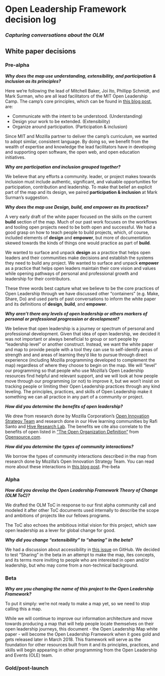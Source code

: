 # Open Leadership Framework decision log
### *Capturing conversations about the OLM*

## White paper decisions

### Pre-alpha

***Why does the map use understanding, extensibility, and participation & inclusion as its principles?***

Here we’re following the lead of Mitchell Baker, Joi Ito, Phillipp Schmidt, and Mark Surman, who are all lead facilitators of the MIT Open Leadership Camp. The camp’s core principles, which can be found in [this blog post](https://medium.com/mit-media-lab/open-leadership-camp-484da9cb52c5), are:

- Communicate with the intent to be understood. (Understanding)
- Design your work to be extended. (Extensibility)
- Organize around participation. (Participation & inclusion)

Since MIT and Mozilla partner to deliver the camp’s curriculum, we wanted to adopt similar, consistent language. By doing so, we benefit from  the wealth of expertise and knowledge the lead facilitators have in developing and supporting open software, the open web, and open education initiatives.

***Why are participation and inclusion grouped together?***

We believe that any efforts a community. leader, or project makes towards inclusion must include authentic, significant, and valuable opportunities for participation, contribution and leadership. To make that belief an explicit part of the map and its design, we paired **participation & inclusion** at Mark Surman’s suggestion.

***Why does the map use **Design**, **build**, and **empower** as its practices?***

A very early draft of the white paper focused on the skills on the current **build** section of the map. Much of our past work focuses on the workflows and tooling open projects need to be both open and successful. We had a good grasp on how to teach people to build projects, which, of course, included elements of **design** and **empower**, but more of documentation skewed towards the kinds of things one would practice as part of **build**.

We wanted to surface and unpack **design** as a practice that helps open leaders and their communities make decisions and establish the systems they need to build any project. We wanted to surface and unpack **empower** as a practice that helps open leaders maintain their core vision and values while opening pathways of personal and professional growth and  leadership for their contributors.

These three words best capture what we believe to be the core practices of Open Leadership through we have discussed other “containers” (e.g. Make, Share, Do) and used parts of past conversations to inform the white paper and its definitions of **design**, **build**, and **empower**.

***Why aren’t there any levels of open leadership or others markers of personal or professional progression or development?***

We believe that open leadership is a journey or spectrum of personal and professional development. Given that idea of open leadership, we decided it was not important or always beneficial to group or sort people by “leadership level” or another construct. Instead, we want the white paper and map to provide people with a tool they can use to self-identify areas of strength and and areas of learning they’d like to pursue through direct experience (including Mozilla programming developed to complement the map) regardless of where they choose to begin on the map. We will “level” our programming so that people who use Mozilla’s Open Leadership resources find helpful and relevant support, and we will look at how people move through our programming (or not) to improve it, but we won’t insist on tracking people or limiting their Open Leadership practices through any kind leveling. The principles, practices, and skills of Open Leadership make it something we can all practice in any part of a community or project.

***How did you determine the benefits of open leadership?***

We drew from research done by Mozilla Corporation’s [Open Innovation Strategy Team](https://medium.com/mozilla-open-innovation) and research done in our Hive learning communities by Rafi Santo and [Hive Research Lab](https://hiveresearchlab.org/). The benefits we cite also correlate to the benefits of open listed in [“The Open Organization Definition“](https://github.com/open-organization-ambassadors/open-org-definition/blob/master/open_org_definition.md) from  [Opensource.com](https://opensource.com/).

***How did you determine the types of community interactions?***

We borrow the types of community interactions described in the map from research done by Mozilla’s Open Innovation Strategy Team. You can read more about these interactions in [this blog post](https://medium.com/mozilla-open-innovation/being-open-by-design-deec6768706).
Pre-beta

### Alpha
 
***How did you develop the Open Leadership Framework Theory of Change (OLM ToC)?***

We drafted the OLM ToC in response to our first alpha community call and modeled it after other ToC documents used internally to describe the scope and ambitions of projects like our fellows programs.

The ToC also echoes the ambitious initial vision for this project, which saw open leadership as a lever for global change for good.

***Why did you change “extensibility” to “sharing” in the beta?***

We had a discussion about accessibility in [this issue](https://github.com/mozilla/olm-whitepaper/issues/13) on GitHub. We decided to test “Sharing” in the beta in an attempt to make the map, ites concepts, and its terms more inviting to people who are interested in open and/or leadership, but who may come from a non-technical background.
 
### Beta

***Why are you changing the name of this project to the Open Leadership Framework?***

To put it simply: we’re not ready to make a map yet, so we need to stop calling this a map.

While we will continue to improve our information architecture and move towards producing a map that will help people locate themselves on their open leadership journeys, this document - the Open Leadership Map white paper - will become the Open Leadership Framework when it goes gold and gets released later in March 2018. This framework will serve as the foundation for other resources built from it and its principles, practices, and skills will begin appearing in other programming from the Open Leadership and Events (OLE) team.
 
### Gold/post-launch
